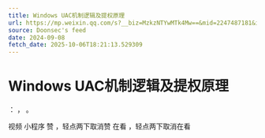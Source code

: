```yaml
---
title: Windows UAC机制逻辑及提权原理
url: https://mp.weixin.qq.com/s?__biz=MzkzNTYwMTk4Mw==&mid=2247487181&idx=1&sn=7465811ec4b345797d362ac3bda18f31
source: Doonsec's feed
date: 2024-09-08
fetch_date: 2025-10-06T18:21:13.529309
---
```


# Windows UAC机制逻辑及提权原理

：
，
。

视频
小程序
赞
，轻点两下取消赞
在看
，轻点两下取消在看